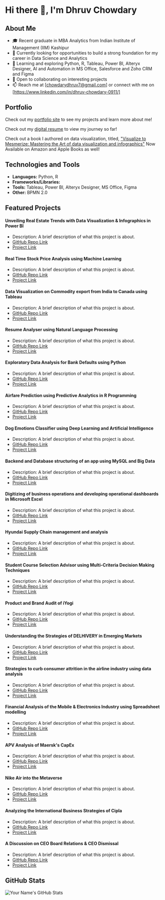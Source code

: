 # Hi there 👋, I'm Dhruv Chowdary

## About Me
- 🎓 Recent graduate in MBA Analytics from Indian Institute of Management (IIM) Kashipur
- 💼 Currently looking for opportunities to build a strong foundation for my career in Data Science and Analytics 
- 🌱 Learning and exploring Python, R, Tableau, Power BI, Alteryx Designer, AI and Automation in MS Office, Salesforce and Zoho CRM and Figma
- 👯 Open to collaborating on interesting projects
- 📫 Reach me at [chowdarydhruv7@gmail.com] or connect with me on [https://www.linkedin.com/in/dhruv-chowdary-0911/]

## Portfolio
Check out my [portfolio site](https://dchow0911.github.io) to see my projects and learn more about me!

Check out my [digital resume](https://chowdarydhruv7.wixsite.com/myresume) to view my journey so far!

Check out a book I authored on data visualization, titled, ["Visualize to Mesmerize: Mastering the Art of data visualization and infographics"](https://dvwithdhruv.wixsite.com/portfolio) Now Available on Amazon and Apple Books as well!


## Technologies and Tools
- **Languages:** Python, R
- **Frameworks/Libraries:** 
- **Tools:** Tableau, Power BI, Alteryx Designer, MS Office, Figma
- **Other:** BPMN 2.0

## Featured Projects
#### Unveiling Real Estate Trends with Data Visualization & Infographics in Power BI
- Description: A brief description of what this project is about.
- [GitHub Repo Link](link)
- [Project Link](link)

#### Real Time Stock Price Analysis using Machine Learning
- Description: A brief description of what this project is about.
- [GitHub Repo Link](link)
- [Project Link](link)

#### Data Visualization on Commodity export from India to Canada using Tableau
- Description: A brief description of what this project is about.
- [GitHub Repo Link](link)
- [Project Link](link)

#### Resume Analyser using Natural Language Processing
- Description: A brief description of what this project is about.
- [GitHub Repo Link](link)
- [Project Link](link)

#### Exploratory Data Analysis for Bank Defaults using Python
- Description: A brief description of what this project is about.
- [GitHub Repo Link](link)
- [Project Link](link)

#### Airfare Prediction using Predictive Analytics in R Programming
- Description: A brief description of what this project is about.
- [GitHub Repo Link](link)
- [Project Link](link)

#### Dog Emotions Classifier using Deep Learning and Artificial Intelligence
- Description: A brief description of what this project is about.
- [GitHub Repo Link](link)
- [Project Link](link)

#### Backend and Database structuring of an app using MySQL and Big Data
- Description: A brief description of what this project is about.
- [GitHub Repo Link](link)
- [Project Link](link)

#### Digitizing of business operations and developing operational dashboards in Microsoft Excel
- Description: A brief description of what this project is about.
- [GitHub Repo Link](link)
- [Project Link](link)

#### Hyundai Supply Chain management and analysis
- Description: A brief description of what this project is about.
- [GitHub Repo Link](link)
- [Project Link](link)

#### Student Course Selection Advisor using Multi-Criteria Decision Making Techniques
- Description: A brief description of what this project is about.
- [GitHub Repo Link](link)
- [Project Link](link)

#### Product and Brand Audit of iYogi
- Description: A brief description of what this project is about.
- [GitHub Repo Link](link)
- [Project Link](link)

#### Understanding the Strategies of DELHIVERY in Emerging Markets
- Description: A brief description of what this project is about.
- [GitHub Repo Link](link)
- [Project Link](link)

#### Strategies to curb consumer attrition in the airline industry using data analysis
- Description: A brief description of what this project is about.
- [GitHub Repo Link](link)
- [Project Link](link)

#### Financial Analysis of the Mobile & Electronics Industry using Spreadsheet modelling
- Description: A brief description of what this project is about.
- [GitHub Repo Link](link)
- [Project Link](link)

#### APV Analysis of Maersk's CapEx
- Description: A brief description of what this project is about.
- [GitHub Repo Link](link)
- [Project Link](link)

#### Nike Air into the Metaverse
- Description: A brief description of what this project is about.
- [GitHub Repo Link](link)
- [Project Link](link)

#### Analyzing the International Business Strategies of Cipla
- Description: A brief description of what this project is about.
- [GitHub Repo Link](link)
- [Project Link](link)

#### A Discussion on CEO Board Relations & CEO Dismissal
- Description: A brief description of what this project is about.
- [GitHub Repo Link](link)
- [Project Link](link)


## GitHub Stats
![Your Name's GitHub Stats](https://github-readme-stats.vercel.app/api?username=yourusername&show_icons=true&theme=radical)
